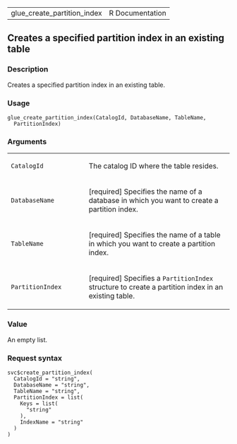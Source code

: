 <table style="width: 100%;">
<tbody>
<tr class="odd">
<td>glue_create_partition_index</td>
<td style="text-align: right;">R Documentation</td>
</tr>
</tbody>
</table>

## Creates a specified partition index in an existing table

### Description

Creates a specified partition index in an existing table.

### Usage

    glue_create_partition_index(CatalogId, DatabaseName, TableName,
      PartitionIndex)

### Arguments

<table>
<colgroup>
<col style="width: 35%" />
<col style="width: 65%" />
</colgroup>
<tbody>
<tr class="odd">
<td><code
id="glue_create_partition_index_:_CatalogId">CatalogId</code></td>
<td><p>The catalog ID where the table resides.</p></td>
</tr>
<tr class="even">
<td><code
id="glue_create_partition_index_:_DatabaseName">DatabaseName</code></td>
<td><p>[required] Specifies the name of a database in which you want to
create a partition index.</p></td>
</tr>
<tr class="odd">
<td><code
id="glue_create_partition_index_:_TableName">TableName</code></td>
<td><p>[required] Specifies the name of a table in which you want to
create a partition index.</p></td>
</tr>
<tr class="even">
<td><code
id="glue_create_partition_index_:_PartitionIndex">PartitionIndex</code></td>
<td><p>[required] Specifies a <code>PartitionIndex</code> structure to
create a partition index in an existing table.</p></td>
</tr>
</tbody>
</table>

### Value

An empty list.

### Request syntax

    svc$create_partition_index(
      CatalogId = "string",
      DatabaseName = "string",
      TableName = "string",
      PartitionIndex = list(
        Keys = list(
          "string"
        ),
        IndexName = "string"
      )
    )
